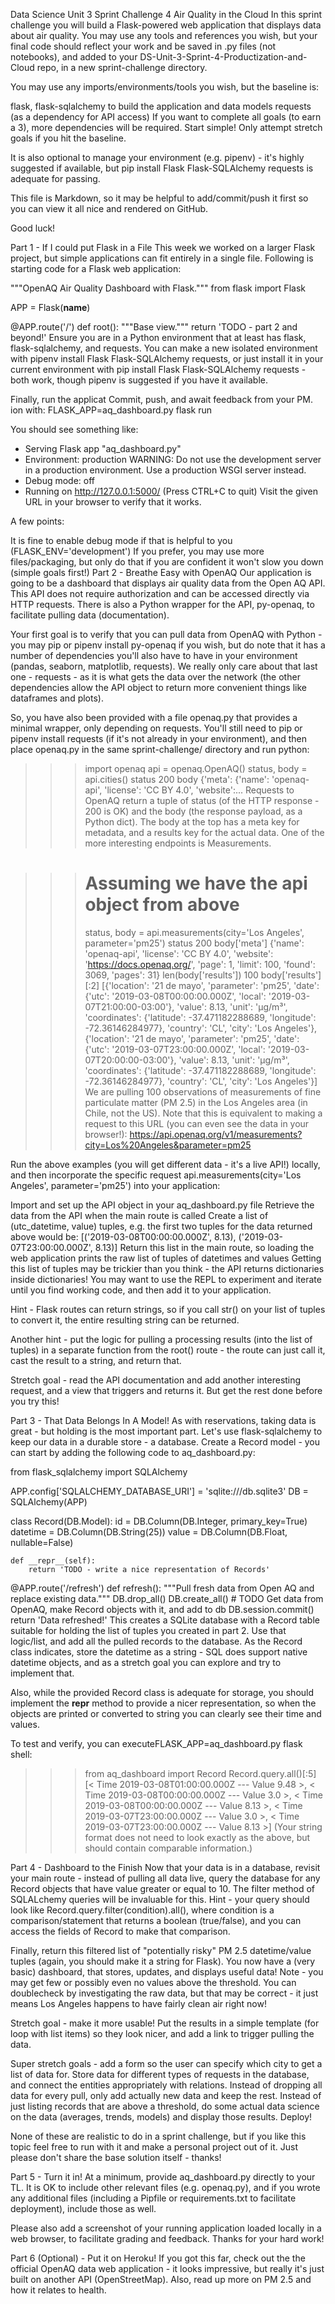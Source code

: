 Data Science Unit 3 Sprint Challenge 4
Air Quality in the Cloud
In this sprint challenge you will build a Flask-powered web application that displays data about air quality. You may use any tools and references you wish, but your final code should reflect your work and be saved in .py files (not notebooks), and added to your DS-Unit-3-Sprint-4-Productization-and-Cloud repo, in a new sprint-challenge directory.

You may use any imports/environments/tools you wish, but the baseline is:

flask, flask-sqlalchemy to build the application and data models
requests (as a dependency for API access)
If you want to complete all goals (to earn a 3), more dependencies will be required. Start simple! Only attempt stretch goals if you hit the baseline.

It is also optional to manage your environment (e.g. pipenv) - it's highly suggested if available, but pip install Flask Flask-SQLAlchemy requests is adequate for passing.

This file is Markdown, so it may be helpful to add/commit/push it first so you can view it all nice and rendered on GitHub.

Good luck!

Part 1 - If I could put Flask in a File
This week we worked on a larger Flask project, but simple applications can fit entirely in a single file. Following is starting code for a Flask web application:

"""OpenAQ Air Quality Dashboard with Flask."""
from flask import Flask

APP = Flask(__name__)


@APP.route('/')
def root():
    """Base view."""
    return 'TODO - part 2 and beyond!'
Ensure you are in a Python environment that at least has flask, flask-sqlalchemy, and requests. You can make a new isolated environment with pipenv install Flask Flask-SQLAlchemy requests, or just install it in your current environment with pip install Flask Flask-SQLAlchemy requests - both work, though pipenv is suggested if you have it available.

Finally, run the applicat Commit, push, and await feedback from your PM. ion with: FLASK_APP=aq_dashboard.py flask run

You should see something like:

 * Serving Flask app "aq_dashboard.py"
 * Environment: production
   WARNING: Do not use the development server in a production environment.
   Use a production WSGI server instead.
 * Debug mode: off
 * Running on http://127.0.0.1:5000/ (Press CTRL+C to quit)
Visit the given URL in your browser to verify that it works.

A few points:

It is fine to enable debug mode if that is helpful to you (FLASK_ENV='development')
If you prefer, you may use more files/packaging, but only do that if you are confident it won't slow you down (simple goals first!)
Part 2 - Breathe Easy with OpenAQ
Our application is going to be a dashboard that displays air quality data from the Open AQ API. This API does not require authorization and can be accessed directly via HTTP requests. There is also a Python wrapper for the API, py-openaq, to facilitate pulling data (documentation).

Your first goal is to verify that you can pull data from OpenAQ with Python - you may pip or pipenv install py-openaq if you wish, but do note that it has a number of dependencies you'll also have to have in your environment (pandas, seaborn, matplotlib, requests). We really only care about that last one - requests - as it is what gets the data over the network (the other dependencies allow the API object to return more convenient things like dataframes and plots).

So, you have also been provided with a file openaq.py that provides a minimal wrapper, only depending on requests. You'll still need to pip or pipenv install requests (if it's not already in your environment), and then place openaq.py in the same sprint-challenge/ directory and run python:

>>> import openaq
>>> api = openaq.OpenAQ()
>>> status, body = api.cities()
>>> status
200
>>> body
{'meta': {'name': 'openaq-api', 'license': 'CC BY 4.0', 'website':...
Requests to OpenAQ return a tuple of status (of the HTTP response - 200 is OK) and the body (the response payload, as a Python dict). The body at the top has a meta key for metadata, and a results key for the actual data. One of the more interesting endpoints is Measurements.

>>> # Assuming we have the api object from above
>>> status, body = api.measurements(city='Los Angeles', parameter='pm25')
>>> status
200
>>> body['meta']
{'name': 'openaq-api', 'license': 'CC BY 4.0', 'website':
'https://docs.openaq.org/', 'page': 1, 'limit': 100, 'found': 3069, 'pages': 31}
>>> len(body['results'])
100
>>> body['results'][:2]
[{'location': '21 de mayo', 'parameter': 'pm25', 'date': {'utc':
'2019-03-08T00:00:00.000Z', 'local': '2019-03-07T21:00:00-03:00'}, 'value':
8.13, 'unit': 'µg/m³', 'coordinates': {'latitude': -37.471182288689,
'longitude': -72.36146284977}, 'country': 'CL', 'city': 'Los Angeles'},
{'location': '21 de mayo', 'parameter': 'pm25', 'date': {'utc':
'2019-03-07T23:00:00.000Z', 'local': '2019-03-07T20:00:00-03:00'}, 'value':
8.13, 'unit': 'µg/m³', 'coordinates': {'latitude': -37.471182288689,
'longitude': -72.36146284977}, 'country': 'CL', 'city': 'Los Angeles'}]
We are pulling 100 observations of measurements of fine particulate matter (PM 2.5) in the Los Angeles area (in Chile, not the US). Note that this is equivalent to making a request to this URL (you can even see the data in your browser!): https://api.openaq.org/v1/measurements?city=Los%20Angeles&parameter=pm25

Run the above examples (you will get different data - it's a live API!) locally, and then incorporate the specific request api.measurements(city='Los Angeles', parameter='pm25') into your application:

Import and set up the API object in your aq_dashboard.py file
Retrieve the data from the API when the main route is called
Create a list of (utc_datetime, value) tuples, e.g. the first two tuples for the data returned above would be: [('2019-03-08T00:00:00.000Z', 8.13), ('2019-03-07T23:00:00.000Z', 8.13)]
Return this list in the main route, so loading the web application prints the raw list of tuples of datetimes and values
Getting this list of tuples may be trickier than you think - the API returns dictionaries inside dictionaries! You may want to use the REPL to experiment and iterate until you find working code, and then add it to your application.

Hint - Flask routes can return strings, so if you call str() on your list of tuples to convert it, the entire resulting string can be returned.

Another hint - put the logic for pulling a processing results (into the list of tuples) in a separate function from the root() route - the route can just call it, cast the result to a string, and return that.

Stretch goal - read the API documentation and add another interesting request, and a view that triggers and returns it. But get the rest done before you try this!

Part 3 - That Data Belongs In A Model!
As with reservations, taking data is great - but holding is the most important part. Let's use flask-sqlalchemy to keep our data in a durable store - a database. Create a Record model - you can start by adding the following code to aq_dashboard.py:

from flask_sqlalchemy import SQLAlchemy

APP.config['SQLALCHEMY_DATABASE_URI'] = 'sqlite:///db.sqlite3'
DB = SQLAlchemy(APP)


class Record(DB.Model):
    id = DB.Column(DB.Integer, primary_key=True)
    datetime = DB.Column(DB.String(25))
    value = DB.Column(DB.Float, nullable=False)

    def __repr__(self):
        return 'TODO - write a nice representation of Records'


@APP.route('/refresh')
def refresh():
    """Pull fresh data from Open AQ and replace existing data."""
    DB.drop_all()
    DB.create_all()
    # TODO Get data from OpenAQ, make Record objects with it, and add to db
    DB.session.commit()
    return 'Data refreshed!'
This creates a SQLite database with a Record table suitable for holding the list of tuples you created in part 2. Use that logic/list, and add all the pulled records to the database. As the Record class indicates, store the datetime as a string - SQL does support native datetime objects, and as a stretch goal you can explore and try to implement that.

Also, while the provided Record class is adequate for storage, you should implement the __repr__ method to provide a nicer representation, so when the objects are printed or converted to string you can clearly see their time and values.

To test and verify, you can executeFLASK_APP=aq_dashboard.py flask shell:

>>> from aq_dashboard import Record
>>> Record.query.all()[:5]
[< Time 2019-03-08T01:00:00.000Z --- Value 9.48 >, < Time
2019-03-08T00:00:00.000Z --- Value 3.0 >, < Time 2019-03-08T00:00:00.000Z ---
Value 8.13 >, < Time 2019-03-07T23:00:00.000Z --- Value 3.0 >, < Time
2019-03-07T23:00:00.000Z --- Value 8.13 >]
(Your string format does not need to look exactly as the above, but should contain comparable information.)

Part 4 - Dashboard to the Finish
Now that your data is in a database, revisit your main route - instead of pulling all data live, query the database for any Record objects that have value greater or equal to 10. The filter method of SQLALchemy queries will be invaluable for this. Hint - your query should look like Record.query.filter(condition).all(), where condition is a comparison/statement that returns a boolean (true/false), and you can access the fields of Record to make that comparison.

Finally, return this filtered list of "potentially risky" PM 2.5 datetime/value tuples (again, you should make it a string for Flask). You now have a (very basic) dashboard, that stores, updates, and displays useful data! Note - you may get few or possibly even no values above the threshold. You can doublecheck by investigating the raw data, but that may be correct - it just means Los Angeles happens to have fairly clean air right now!

Stretch goal - make it more usable! Put the results in a simple template (for loop with list items) so they look nicer, and add a link to trigger pulling the data.

Super stretch goals - add a form so the user can specify which city to get a list of data for. Store data for different types of requests in the database, and connect the entities appropriately with relations. Instead of dropping all data for every pull, only add actually new data and keep the rest. Instead of just listing records that are above a threshold, do some actual data science on the data (averages, trends, models) and display those results. Deploy!

None of these are realistic to do in a sprint challenge, but if you like this topic feel free to run with it and make a personal project out of it. Just please don't share the base solution itself - thanks!

Part 5 - Turn it in!
At a minimum, provide aq_dashboard.py directly to your TL. It is OK to include other relevant files (e.g. openaq.py), and if you wrote any additional files (including a Pipfile or requirements.txt to facilitate deployment), include those as well.

Please also add a screenshot of your running application loaded locally in a web browser, to facilitate grading and feedback. Thanks for your hard work!

Part 6 (Optional) - Put it on Heroku!
If you got this far, check out the the official OpenAQ data web application - it looks impressive, but really it's just built on another API (OpenStreetMap). Also, read up more on PM 2.5 and how it relates to health.